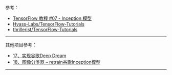 参考：

- [TensorFlow 教程 #07 - Inception 模型](https://zhuanlan.zhihu.com/p/27017772)
- [Hvass-Labs/TensorFlow-Tutorials](https://github.com/Hvass-Labs/TensorFlow-Tutorials)
- [thrillerist/TensorFlow-Tutorials](https://github.com/thrillerist/TensorFlow-Tutorials)


----------


其他项目参考：

- [17、实现谷歌Deep Dream](https://github.com/fengzhongyouxia/TensorExpand/tree/master/TensorExpand/%E9%A1%B9%E7%9B%AE%E7%BB%83%E4%B9%A0/17%E3%80%81%E5%AE%9E%E7%8E%B0%E8%B0%B7%E6%AD%8CDeep%20Dream)
- [18、图像分类器 – retrain谷歌Inception模型](https://github.com/fengzhongyouxia/TensorExpand/tree/master/TensorExpand/%E9%A1%B9%E7%9B%AE%E7%BB%83%E4%B9%A0/18%E3%80%81%E5%9B%BE%E5%83%8F%E5%88%86%E7%B1%BB%E5%99%A8%20%E2%80%93%20retrain%E8%B0%B7%E6%AD%8CInception%E6%A8%A1%E5%9E%8B)


----------